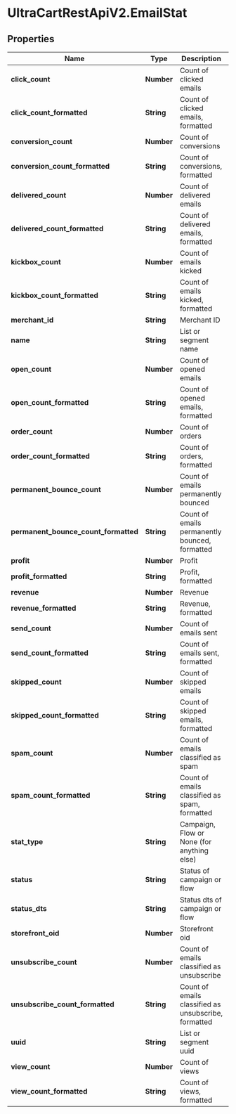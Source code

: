 # UltraCartRestApiV2.EmailStat

## Properties
Name | Type | Description | Notes
------------ | ------------- | ------------- | -------------
**click_count** | **Number** | Count of clicked emails | [optional] 
**click_count_formatted** | **String** | Count of clicked emails, formatted | [optional] 
**conversion_count** | **Number** | Count of conversions | [optional] 
**conversion_count_formatted** | **String** | Count of conversions, formatted | [optional] 
**delivered_count** | **Number** | Count of delivered emails | [optional] 
**delivered_count_formatted** | **String** | Count of delivered emails, formatted | [optional] 
**kickbox_count** | **Number** | Count of emails kicked | [optional] 
**kickbox_count_formatted** | **String** | Count of emails kicked, formatted | [optional] 
**merchant_id** | **String** | Merchant ID | [optional] 
**name** | **String** | List or segment name | [optional] 
**open_count** | **Number** | Count of opened emails | [optional] 
**open_count_formatted** | **String** | Count of opened emails, formatted | [optional] 
**order_count** | **Number** | Count of orders | [optional] 
**order_count_formatted** | **String** | Count of orders, formatted | [optional] 
**permanent_bounce_count** | **Number** | Count of emails permanently bounced | [optional] 
**permanent_bounce_count_formatted** | **String** | Count of emails permanently bounced, formatted | [optional] 
**profit** | **Number** | Profit | [optional] 
**profit_formatted** | **String** | Profit, formatted | [optional] 
**revenue** | **Number** | Revenue | [optional] 
**revenue_formatted** | **String** | Revenue, formatted | [optional] 
**send_count** | **Number** | Count of emails sent | [optional] 
**send_count_formatted** | **String** | Count of emails sent, formatted | [optional] 
**skipped_count** | **Number** | Count of skipped emails | [optional] 
**skipped_count_formatted** | **String** | Count of skipped emails, formatted | [optional] 
**spam_count** | **Number** | Count of emails classified as spam | [optional] 
**spam_count_formatted** | **String** | Count of emails classified as spam, formatted | [optional] 
**stat_type** | **String** | Campaign, Flow or None (for anything else) | [optional] 
**status** | **String** | Status of campaign or flow | [optional] 
**status_dts** | **String** | Status dts of campaign or flow | [optional] 
**storefront_oid** | **Number** | Storefront oid | [optional] 
**unsubscribe_count** | **Number** | Count of emails classified as unsubscribe | [optional] 
**unsubscribe_count_formatted** | **String** | Count of emails classified as unsubscribe, formatted | [optional] 
**uuid** | **String** | List or segment uuid | [optional] 
**view_count** | **Number** | Count of views | [optional] 
**view_count_formatted** | **String** | Count of views, formatted | [optional] 


